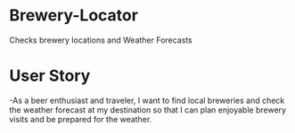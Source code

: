 # Brewery-Locator
Checks brewery locations and Weather Forecasts 

# User Story 
-As a beer enthusiast and traveler, I want to find local breweries and check the weather forecast at my destination so that I can plan enjoyable brewery visits and be prepared for the weather.

